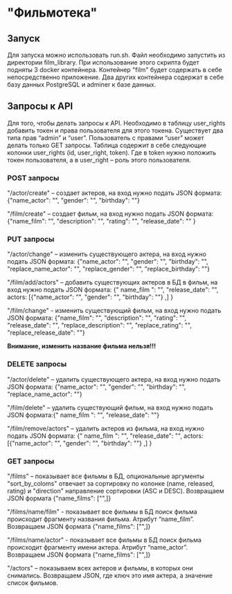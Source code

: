# "Фильмотека"

## Запуск 

Для запуска можно использовать run.sh. Файл необходимо запустить из директории film_library. При использование этого скрипта будет подняты 3 docker контейнера. Контейнер "film" будет содержать в себе непосредственно приложение. Два других контейнера содержат в себе базу данных PostgreSQL и adminer к базе данных.

## Запросы к API

Для того, чтобы делать запросы к API. Необходимо в таблицу user_rights добавить токен и права пользователя для этого токена. Существует два типа прав “admin” и “user”. Пользователь с правами “user” может делать только GET запросы. Таблица содержит в себе следующие колонки user_rights (id, user_right, token). Где в token нужно положить токен пользователя, а в user_right – роль этого пользователя. 

### POST запросы 

"/actor/create" – создает актеров, на вход нужно подать JSON формата: 
{"name_actor": "", "gender": "", "birthday": ""} 

"/film/create" – создает фильм, на вход нужно подать JSON формата: 
{"name_film": "", "description": "", "rating": "", "release_date": "" }

### PUT запросы 

"/actor/change" – изменить существующего актера, на вход нужно подать JSON формата: 
{"name_actor": "", "gender": "", "birthday": "", "replace_name_actor": "", "replace_gender": "", "replace_birthday": ""} 

"/film/add/actors" – добавить существующих актеров в БД в фильм, на вход нужно подать JSON формата:
{" name_film ": "", "release_date": "", actors: [{"name_actor": "", "gender": "", "birthday": ""} 
,] }

"/film/change" - изменить существующий фильм, на вход нужно подать JSON формата:
{"name_film": "", "description": "", "rating": "", "release_date": "", "replace_description": "", "replace_rating": "", "replace_release_date": ""}

<b>Внимание, изменить название фильма нельзя!!!</b>

### DELETE запросы 

"/actor/delete" – удалить существующего актера, на вход нужно подать JSON формата: 
{"name_actor": "", "gender": "", "birthday": "", "replace_name_actor": ""}

"/film/delete" – удалить существующий фильм, на вход нужно подать JSON формата:{" name_film ": "", "release_date": ""}

"/film/remove/actors" – удалить актеров из фильма, на вход нужно подать JSON формата:
{" name_film ": "", "release_date": "", actors: [{"name_actor": "", "gender": "", "birthday": ""} ,] }

### GET запросы

"/films" – показывает все фильмы в БД, опциональные аргументы "sort_by_coloms" отвечает за сортировку по колонке (name, released, rating) и "direction" направление сортировки (ASC и DESC). Возвращаем JSON формата {"name_films": ["",]}

"/films/name/film" - показывает все фильмы в БД поиск фильма происходит фрагменту названия фильма. Атрибут “name_film”. Возвращаем JSON формата {"name_films": ["",]}

"/films/name/actor" - показывает все фильмы в БД поиск фильма происходит фрагменту имени актера. Атрибут “name_actor”. Возвращаем JSON формата {"name_films": ["",]}

"/actors" – показываем всех актеров и фильмы, в которых они снимались. Возвращаем JSON, где ключ это имя актера, а значение список фильмов. 
